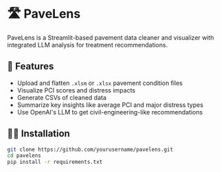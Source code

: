 # 🛣️ PaveLens

PaveLens is a Streamlit-based pavement data cleaner and visualizer with integrated LLM analysis for treatment recommendations.

## 🚀 Features

- Upload and flatten `.xlsm` or `.xlsx` pavement condition files
- Visualize PCI scores and distress impacts
- Generate CSVs of cleaned data
- Summarize key insights like average PCI and major distress types
- Use OpenAI's LLM to get civil-engineering-like recommendations

## 🧑‍💻 Installation

```bash
git clone https://github.com/yourusername/pavelens.git
cd pavelens
pip install -r requirements.txt
